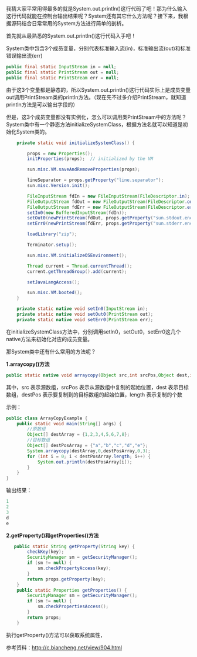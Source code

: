 我猜大家平常用得最多的就是System.out.println()这行代码了吧！那为什么输入这行代码就能在控制台输出结果呢？System还有其它什么方法呢？接下来，我根据源码结合日常常用的System方法进行简单的剖析。


首先就从最熟悉的System.out.println()这行代码入手吧！

System类中包含3个成员变量，分别代表标准输入流(in)，标准输出流(out)和标准错误输出流(err)

```java
public final static InputStream in = null;
public final static PrintStream out = null;
public final static PrintStream err = null;
```

由于这3个变量都是静态的，所以System.out.println()这行代码实际上是成员变量out调用PrintStream类的println方法。（现在先不过多介绍PrintStream，就知道println方法是可以输出字段的）

但是，这3个成员变量都没有实例化，怎么可以调用类PrintStream中的方法呢？System类中有一个静态方法initializeSystemClass，根据方法名就可以知道是初始化System类的。
```java
    private static void initializeSystemClass() {

        props = new Properties();
        initProperties(props);  // initialized by the VM

        sun.misc.VM.saveAndRemoveProperties(props);

        lineSeparator = props.getProperty("line.separator");
        sun.misc.Version.init();

        FileInputStream fdIn = new FileInputStream(FileDescriptor.in);
        FileOutputStream fdOut = new FileOutputStream(FileDescriptor.out);
        FileOutputStream fdErr = new FileOutputStream(FileDescriptor.err);
        setIn0(new BufferedInputStream(fdIn));
        setOut0(newPrintStream(fdOut, props.getProperty("sun.stdout.encoding")));
        setErr0(newPrintStream(fdErr, props.getProperty("sun.stderr.encoding")));

        loadLibrary("zip");

        Terminator.setup();

        sun.misc.VM.initializeOSEnvironment();

        Thread current = Thread.currentThread();
        current.getThreadGroup().add(current);

        setJavaLangAccess();

        sun.misc.VM.booted();
    }

    private static native void setIn0(InputStream in);
    private static native void setOut0(PrintStream out);
    private static native void setErr0(PrintStream err);
```

在initializeSystemClass方法中，分别调用setIn0，setOut0，setErr0这几个native方法来初始化对应的成员变量。

那System类中还有什么常用的方法呢？

**1.arraycopy()方法**

```java
public static native void arraycopy(Object src,int srcPos,Object dest,int destPos,int length);
```
其中，src 表示源数组，srcPos 表示从源数组中复制的起始位置，dest 表示目标数组，destPos 表示要复制到的目标数组的起始位置，length 表示复制的个数


示例：
```java
public class ArrayCopyExample {
    public static void main(String[] args) {
        //原数组
        Object[] destArray = {1,2,3,4,5,6,7,8};
        //目标数组
        Object[] destPosArray = {"a","b","c","d","e"};
        System.arraycopy(destArray,0,destPosArray,0,3);
        for (int i = 0; i < destPosArray.length; i++) {
            System.out.println(destPosArray[i]);
        }
    }
}
```

输出结果：
```java
1
2
3
d
e
```

**2.getProperty()和getProperties()方法**
```java
   public static String getProperty(String key) {
        checkKey(key);
        SecurityManager sm = getSecurityManager();
        if (sm != null) {
            sm.checkPropertyAccess(key);
        }
        return props.getProperty(key);
    }
    public static Properties getProperties() {
        SecurityManager sm = getSecurityManager();
        if (sm != null) {
            sm.checkPropertiesAccess();
        }
        return props;
    }
```


执行getProperty()方法可以获取系统属性，







参考资料：http://c.biancheng.net/view/904.html















